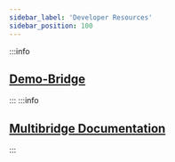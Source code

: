 ```yaml
---
sidebar_label: 'Developer Resources'
sidebar_position: 100
---
```


:::info
## [Demo-Bridge](https://bridge.xp.network/)
:::
:::info
## [Multibridge Documentation](https://xpnetwork.gitbook.io/multibridge/)
:::